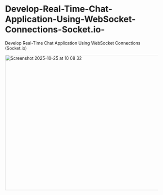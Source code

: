 # Develop-Real-Time-Chat-Application-Using-WebSocket-Connections-Socket.io-
Develop Real-Time Chat Application Using WebSocket Connections (Socket.io)


<img width="808" height="446" alt="Screenshot 2025-10-25 at 10 08 32" src="https://github.com/user-attachments/assets/adca92e2-374b-4fa9-88f8-16a864ff73d0" />
